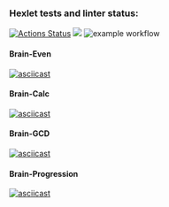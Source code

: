### Hexlet tests and linter status:
[![Actions Status](https://github.com/lizasolomyannik/frontend-project-lvl1/workflows/hexlet-check/badge.svg)](https://github.com/lizasolomyannik/frontend-project-lvl1/actions)
<a href="https://codeclimate.com/github/lizasolomyannik/frontend-project-lvl1/maintainability"><img src="https://api.codeclimate.com/v1/badges/e8a9086e7d9a304f9502/maintainability" /></a>
![example workflow](https://github.com/lizasolomyannik/frontend-project-lvl1/actions/workflows/github-actions-demo.yml/badge.svg)

#### Brain-Even
[![asciicast](https://asciinema.org/a/489037.svg)](https://asciinema.org/a/489037)

#### Brain-Calc
[![asciicast](https://asciinema.org/a/489080.svg)](https://asciinema.org/a/489080)

#### Brain-GCD
[![asciicast](https://asciinema.org/a/489931.svg)](https://asciinema.org/a/489931)

#### Brain-Progression
[![asciicast](https://asciinema.org/a/490166.svg)](https://asciinema.org/a/490166)
